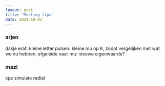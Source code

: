 ```yaml
---
layout: post
title: "Meeting tips"
date: 2024-10-02
---
```

### arjen
dakje eraf: kleine letter
pulsen: kleine mu op K, zodat vergelijken met wat we nu hebben,
afgeleide naar mu: nieuwe eigenwaarde?

### mazi
kpz 
simulate radial


